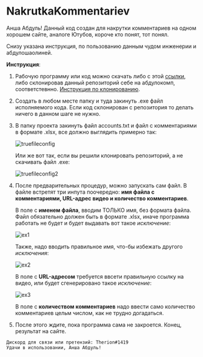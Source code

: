 # NakrutkaKommentariev
Анша Абдуль! Данный код создан для накрутки комментариев на одном хорошем сайте, аналоге Ютубов, короче кто понят, тот понял.

Снизу указана инструкция, по пользованию данным чудом инженерии и абдулошаолиней.

**Инструкция**:

1. Рабочую программу или код можно скачать либо с этой [ссылки](https://drive.google.com/file/d/15sfHTvChkgC_TxmTWW-p0D1XtDUhpy2S/view?usp=sharing), либо склонировав данный репозиторий себе на абдулокомп, соответстевнно. [Инструкция по клонированию]( https://docs.github.com/en/repositories/creating-and-managing-repositories/cloning-a-repository).
2. Создать в любом месте папку и туда закинуть .exe файл исполняемого кода. Если код склонирован с репозитория то делать ничего в данном шаге не нужно.
3. В папку проекта закинуть файл accounts.txt и файл с комментариями в формате .xlsx, все должно выглядить примерно так:

	![truefileconfig](https://user-images.githubusercontent.com/119446060/219869588-f82cea42-c359-40bd-bc3d-36424dc50880.png)

	Или же вот так, если вы решили клонировать репозиторий, а не скачивать файл .exe:
	
	![truefileconfig2](https://user-images.githubusercontent.com/119446060/219869695-f9973c54-e718-4bd9-ab9e-047354a47d0a.png)

4. После предварительных процедур, можно запускать сам файл. В файле встретят три инпута поочередно: **имя файла с комментариями, URL-адрес видео и количество комментариев**. 

	В поле с **именем файла**, вводим ТОЛЬКО имя, без формата файла. Файл обязательно должен быть в формате .xlsx, иначе программа работать не будет и будет выдавать вот такое *исключение*:
	
	![ex1](https://user-images.githubusercontent.com/119446060/219870406-33c6bf09-98bd-48b5-baa6-f8c81d819c7b.png)
	
	Также, надо вводить правильное имя, что-бы избежать другого *исключения*:
	
	![ex2](https://user-images.githubusercontent.com/119446060/219870599-19f56b43-2de7-4350-8029-fe9d79f5f9e6.png)


	В поле с **URL-адресом** требуется ввсети правильную ссылку на видео, или будет сгенерировано такое *исключение*: 
	
	![ex3](https://user-images.githubusercontent.com/119446060/219870796-16b038dc-8691-4a68-83aa-37e402100722.png)
	
	В поле с **количеством комментариев** надо ввести само количество комментариев цельм числом, как не трудно догадаться.
5. После этого ждите, пока программа сама не закроется. Конец, результат на сайте.	

```
Дискорд для связи или претензий: Therion#1419
Удачи в использовании, Анша Абдуль!
```
